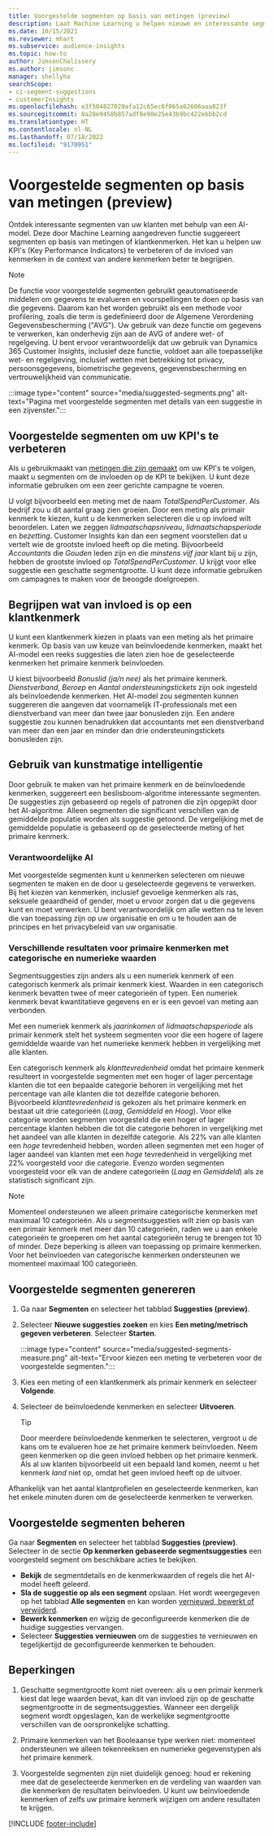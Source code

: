 ```yaml
---
title: Voorgestelde segmenten op basis van metingen (preview)
description: Laat Machine Learning u helpen nieuwe en interessante segmenten te vinden op basis van klantkenmerken.
ms.date: 10/15/2021
ms.reviewer: mhart
ms.subservice: audience-insights
ms.topic: how-to
author: JimsonChalissery
ms.author: jimsonc
manager: shellyha
searchScope:
- ci-segment-suggestions
- customerInsights
ms.openlocfilehash: e3f504827029afa12c65ec6f065a62606aaa823f
ms.sourcegitcommit: 8a28e9458b857adf8e90e25e43b9bc422ebbb2cd
ms.translationtype: HT
ms.contentlocale: nl-NL
ms.lasthandoff: 07/18/2022
ms.locfileid: "9170951"
---
```

# <a name="suggested-segments-based-on-measures-preview"></a>Voorgestelde segmenten op basis van metingen (preview)

Ontdek interessante segmenten van uw klanten met behulp van een AI-model. Deze door Machine Learning aangedreven functie suggereert segmenten op basis van metingen of klantkenmerken. Het kan u helpen uw KPI's (Key Performance Indicators) te verbeteren of de invloed van kenmerken in de context van andere kenmerken beter te begrijpen.

> [!NOTE]
> De functie voor voorgestelde segmenten gebruikt geautomatiseerde middelen om gegevens te evalueren en voorspellingen te doen op basis van die gegevens. Daarom kan het worden gebruikt als een methode voor profilering, zoals die term is gedefinieerd door de Algemene Verordening Gegevensbescherming ("AVG"). Uw gebruik van deze functie om gegevens te verwerken, kan onderhevig zijn aan de AVG of andere wet- of regelgeving. U bent ervoor verantwoordelijk dat uw gebruik van Dynamics 365 Customer Insights, inclusief deze functie, voldoet aan alle toepasselijke wet- en regelgeving, inclusief wetten met betrekking tot privacy, persoonsgegevens, biometrische gegevens, gegevensbescherming en vertrouwelijkheid van communicatie.

:::image type="content" source="media/suggested-segments.png" alt-text="Pagina met voorgestelde segmenten met details van een suggestie in een zijvenster.":::

## <a name="suggested-segments-to-improve-your-kpis"></a>Voorgestelde segmenten om uw KPI's te verbeteren

Als u gebruikmaakt van [metingen die zijn gemaakt](measures.md) om uw KPI's te volgen, maakt u segmenten om de invloeden op de KPI te bekijken. U kunt deze informatie gebruiken om een zeer gerichte campagne te voeren.

U volgt bijvoorbeeld een meting met de naam *TotalSpendPerCustomer*​. Als bedrijf zou u dit aantal graag zien groeien. Door een meting als primair kenmerk te kiezen, kunt u de kenmerken selecteren die u op invloed wilt beoordelen. Laten we zeggen *lidmaatschapsniveau*, *lidmaatschapsperiode* en *bezetting*​. Customer Insights kan dan een segment voorstellen dat u vertelt wie de grootste invloed heeft op die meting. Bijvoorbeeld *Accountants* die *Gouden* leden zijn en die *minstens vijf jaar* klant bij u zijn, hebben de grootste invloed op *TotalSpendPerCustomer*. U krijgt voor elke suggestie een geschatte segmentgrootte. U kunt deze informatie gebruiken om campagnes te maken voor de beoogde doelgroepen.

## <a name="understand-what-influences-a-customer-attribute"></a>Begrijpen wat van invloed is op een klantkenmerk

U kunt een klantkenmerk kiezen in plaats van een meting als het primaire kenmerk. Op basis van uw keuze van beïnvloedende kenmerken, maakt het AI-model een reeks suggesties die laten zien hoe de geselecteerde kenmerken het primaire kenmerk beïnvloeden.

U kiest bijvoorbeeld *Bonuslid (ja/n nee)* als het primaire kenmerk. *Dienstverband*, *Beroep* en *Aantal ondersteuningstickets* zijn ook ingesteld als beïnvloedende kenmerken. Het AI-model zou segmenten kunnen suggereren die aangeven dat voornamelijk IT-professionals met een dienstverband van meer dan twee jaar bonusleden zijn. Een andere suggestie zou kunnen benadrukken dat accountants met een dienstverband van meer dan een jaar en minder dan drie ondersteuningstickets bonusleden zijn.

## <a name="artificial-intelligence-usage"></a>Gebruik van kunstmatige intelligentie

Door gebruik te maken van het primaire kenmerk en de beïnvloedende kenmerken, suggereert een beslisboom-algoritme interessante segmenten. De suggesties zijn gebaseerd op regels of patronen die zijn opgepikt door het AI-algoritme. Alleen segmenten die significant verschillen van de gemiddelde populatie worden als suggestie getoond. De vergelijking met de gemiddelde populatie is gebaseerd op de geselecteerde meting of het primaire kenmerk.

### <a name="responsible-ai"></a>Verantwoordelijke AI

Met voorgestelde segmenten kunt u kenmerken selecteren om nieuwe segmenten te maken en de door u geselecteerde gegevens te verwerken. Bij het kiezen van kenmerken, inclusief gevoelige kenmerken als ras, seksuele geaardheid of gender, moet u ervoor zorgen dat u die gegevens kunt en moet verwerken. U bent verantwoordelijk om alle wetten na te leven die van toepassing zijn op uw organisatie en om u te houden aan de principes en het privacybeleid van uw organisatie.

### <a name="different-results-for-primary-attributes-with-categorical-and-numeric-values"></a>Verschillende resultaten voor primaire kenmerken met categorische en numerieke waarden

Segmentsuggesties zijn anders als u een numeriek kenmerk of een categorisch kenmerk als primair kenmerk kiest. Waarden in een categorisch kenmerk bevatten twee of meer categorieën of typen. Een numeriek kenmerk bevat kwantitatieve gegevens en er is een gevoel van meting aan verbonden.

Met een numeriek kenmerk als *jaarinkomen* of *lidmaatschapsperiode* als primair kenmerk stelt het systeem segmenten voor die een hogere of lagere gemiddelde waarde van het numerieke kenmerk hebben in vergelijking met alle klanten.

Een categorisch kenmerk als *klanttevredenheid* omdat het primaire kenmerk resulteert in voorgestelde segmenten met een hoger of lager percentage klanten die tot een bepaalde categorie behoren in vergelijking met het percentage van alle klanten die tot dezelfde categorie behoren. Bijvoorbeeld *klanttevredenheid* is gekozen als het primaire kenmerk en bestaat uit drie categorieën (*Laag*, *Gemiddeld* en *Hoog*). Voor elke categorie worden segmenten voorgesteld die een hoger of lager percentage klanten hebben die tot die categorie behoren in vergelijking met het aandeel van alle klanten in dezelfde categorie. Als 22% van alle klanten een *hoge* tevredenheid hebben, worden alleen segmenten met een hoger of lager aandeel van klanten met een *hoge* tevredenheid in vergelijking met 22% voorgesteld voor die categorie. Evenzo worden segmenten voorgesteld voor elk van de andere categorieën (*Laag* en *Gemiddeld*) als ze statistisch significant zijn.

> [!NOTE]
> Momenteel ondersteunen we alleen primaire categorische kenmerken met maximaal 10 categorieën. Als u segmentsuggesties wilt zien op basis van een primair kenmerk met meer dan 10 categorieën, raden we u aan enkele categorieën te groeperen om het aantal categorieën terug te brengen tot 10 of minder. Deze beperking is alleen van toepassing op primaire kenmerken. Voor het beïnvloeden van categorische kenmerken ondersteunen we momenteel maximaal 100 categorieën.

## <a name="generate-suggested-segments"></a>Voorgestelde segmenten genereren

1. Ga naar **Segmenten** en selecteer het tabblad **Suggesties (preview)**.

1. Selecteer **Nieuwe suggesties zoeken** en kies **Een meting/metrisch gegeven verbeteren**. Selecteer **Starten**.

   :::image type="content" source="media/suggested-segments-measure.png" alt-text="Ervoor kiezen een meting te verbeteren voor de voorgestelde segmenten.":::

1. Kies een meting of een klantkenmerk als primair kenmerk en selecteer **Volgende**.

1. Selecteer de beïnvloedende kenmerken en selecteer **Uitvoeren**.

   > [!TIP]
   > Door meerdere beïnvloedende kenmerken te selecteren, vergroot u de kans om te evalueren hoe ze het primaire kenmerk beïnvloeden. Neem geen kenmerken op die geen invloed hebben op het primaire kenmerk. Als al uw klanten bijvoorbeeld uit een bepaald land komen, neemt u het kenmerk *land* niet op, omdat het geen invloed heeft op de uitvoer.

Afhankelijk van het aantal klantprofielen en geselecteerde kenmerken, kan het enkele minuten duren om de geselecteerde kenmerken te verwerken.

## <a name="manage-suggested-segments"></a>Voorgestelde segmenten beheren

Ga naar **Segmenten** en selecteer het tabblad **Suggesties (preview)**. Selecteer in de sectie **Op kenmerken gebaseerde segmentsuggesties** een voorgesteld segment om beschikbare acties te bekijken.

- **Bekijk** de segmentdetails en de kenmerkwaarden of regels die het AI-model heeft geleerd.
- **Sla de suggestie op als een segment** opslaan. Het wordt weergegeven op het tabblad **Alle segmenten** en kan worden [vernieuwd, bewerkt of verwijderd](segments.md).
- **Bewerk kenmerken** en wijzig de geconfigureerde kenmerken die de huidige suggesties vervangen.
- Selecteer **Suggesties vernieuwen** om de suggesties te vernieuwen en tegelijkertijd de geconfigureerde kenmerken te behouden.

## <a name="limitations"></a>Beperkingen

1. Geschatte segmentgrootte komt niet overeen: als u een primair kenmerk kiest dat lege waarden bevat, kan dit van invloed zijn op de geschatte segmentgrootte in de segmentsuggesties. Wanneer een dergelijk segment wordt opgeslagen, kan de werkelijke segmentgrootte verschillen van de oorspronkelijke schatting.

2. Primaire kenmerken van het Booleaanse type werken niet: momenteel ondersteunen we alleen tekenreeksen en numerieke gegevenstypen als het primaire kenmerk.

3. Voorgestelde segmenten zijn niet duidelijk genoeg: houd er rekening mee dat de geselecteerde kenmerken en de verdeling van waarden van die kenmerken de resultaten beïnvloeden. U kunt uw beïnvloedende kenmerken of zelfs uw primaire kenmerk wijzigen om andere resultaten te krijgen.

[!INCLUDE [footer-include](includes/footer-banner.md)]